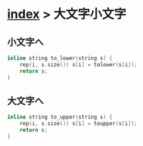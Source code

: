 # [index](index.md) > 大文字小文字

## 小文字へ

```cpp
inline string to_lower(string s) {
    rep(i, s.size()) s[i] = tolower(s[i]);
    return s;
}
```

## 大文字へ

```cpp
inline string to_upper(string s) {
    rep(i, s.size()) s[i] = toupper(s[i]);
    return s;
}
```
